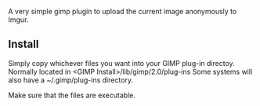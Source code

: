 A very simple gimp plugin to upload the current image anonymously to Imgur.

Install
-------
Simply copy whichever files you want into your GIMP plug-in directoy.  Normally located in \<GIMP Install\>/lib/gimp/2.0/plug-ins  Some systems will also have a ~/.gimp/plug-ins directory.

Make sure that the files are executable.
